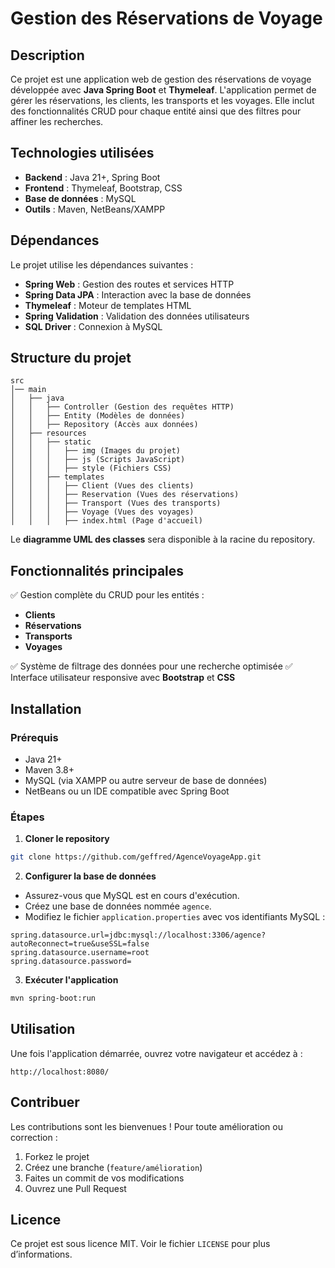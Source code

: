 # Gestion des Réservations de Voyage

## Description
Ce projet est une application web de gestion des réservations de voyage développée avec **Java Spring Boot** et **Thymeleaf**. L'application permet de gérer les réservations, les clients, les transports et les voyages. Elle inclut des fonctionnalités CRUD pour chaque entité ainsi que des filtres pour affiner les recherches.

## Technologies utilisées
- **Backend** : Java 21+, Spring Boot
- **Frontend** : Thymeleaf, Bootstrap, CSS
- **Base de données** : MySQL
- **Outils** : Maven, NetBeans/XAMPP

## Dépendances
Le projet utilise les dépendances suivantes :
- **Spring Web** : Gestion des routes et services HTTP
- **Spring Data JPA** : Interaction avec la base de données
- **Thymeleaf** : Moteur de templates HTML
- **Spring Validation** : Validation des données utilisateurs
- **SQL Driver** : Connexion à MySQL

## Structure du projet
```
src
│── main
│   ├── java
│   │   ├── Controller (Gestion des requêtes HTTP)
│   │   ├── Entity (Modèles de données)
│   │   ├── Repository (Accès aux données)
│   ├── resources
│   │   ├── static
│   │   │   ├── img (Images du projet)
│   │   │   ├── js (Scripts JavaScript)
│   │   │   ├── style (Fichiers CSS)
│   │   ├── templates
│   │   │   ├── Client (Vues des clients)
│   │   │   ├── Reservation (Vues des réservations)
│   │   │   ├── Transport (Vues des transports)
│   │   │   ├── Voyage (Vues des voyages)
│   │   │   ├── index.html (Page d'accueil)
```
Le **diagramme UML des classes** sera disponible à la racine du repository.

## Fonctionnalités principales
✅ Gestion complète du CRUD pour les entités :
- **Clients**
- **Réservations**
- **Transports**
- **Voyages**

✅ Système de filtrage des données pour une recherche optimisée
✅ Interface utilisateur responsive avec **Bootstrap** et **CSS**

## Installation
### Prérequis
- Java 21+
- Maven 3.8+
- MySQL (via XAMPP ou autre serveur de base de données)
- NetBeans ou un IDE compatible avec Spring Boot

### Étapes
1. **Cloner le repository**
```sh
git clone https://github.com/geffred/AgenceVoyageApp.git
```
2. **Configurer la base de données**
- Assurez-vous que MySQL est en cours d'exécution.
- Créez une base de données nommée `agence`.
- Modifiez le fichier `application.properties` avec vos identifiants MySQL :
```properties
spring.datasource.url=jdbc:mysql://localhost:3306/agence?autoReconnect=true&useSSL=false
spring.datasource.username=root
spring.datasource.password=
```
3. **Exécuter l'application**
```sh
mvn spring-boot:run
```

## Utilisation
Une fois l'application démarrée, ouvrez votre navigateur et accédez à :
```
http://localhost:8080/
```

## Contribuer
Les contributions sont les bienvenues ! Pour toute amélioration ou correction :
1. Forkez le projet
2. Créez une branche (`feature/amélioration`)
3. Faites un commit de vos modifications
4. Ouvrez une Pull Request

## Licence
Ce projet est sous licence MIT. Voir le fichier `LICENSE` pour plus d’informations.

